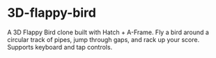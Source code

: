 # 3D-flappy-bird
A 3D Flappy Bird clone built with Hatch + A-Frame. Fly a bird around a circular track of pipes, jump through gaps, and rack up your score. Supports keyboard and tap controls.

